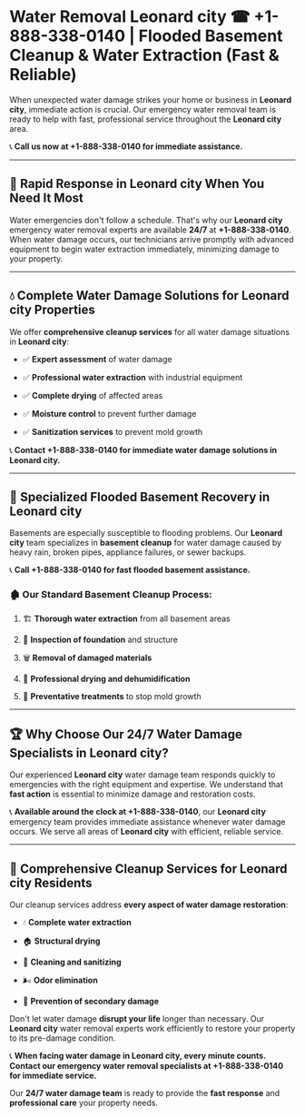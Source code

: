 # Water Removal Leonard city ☎ +1-888-338-0140 | Flooded Basement Cleanup & Water Extraction (Fast & Reliable)

When unexpected water damage strikes your home or business in **Leonard city**, immediate action is crucial. Our emergency water removal team is ready to help with fast, professional service throughout the **Leonard city** area. 

📞 **Call us now at +1-888-338-0140 for immediate assistance.**
---
## 🚀 Rapid Response in Leonard city When You Need It Most
Water emergencies don't follow a schedule. That's why our **Leonard city** emergency water removal experts are available **24/7** at **+1-888-338-0140**. When water damage occurs, our technicians arrive promptly with advanced equipment to begin water extraction immediately, minimizing damage to your property.
---
## 💧 Complete Water Damage Solutions for Leonard city Properties
We offer **comprehensive cleanup services** for all water damage situations in **Leonard city**:
- ✅ **Expert assessment** of water damage  
- ✅ **Professional water extraction** with industrial equipment  
- ✅ **Complete drying** of affected areas  
- ✅ **Moisture control** to prevent further damage  
- ✅ **Sanitization services** to prevent mold growth  
📞 **Contact +1-888-338-0140 for immediate water damage solutions in Leonard city.**
---
## 🌊 Specialized Flooded Basement Recovery in Leonard city
Basements are especially susceptible to flooding problems. Our **Leonard city** team specializes in **basement cleanup** for water damage caused by heavy rain, broken pipes, appliance failures, or sewer backups. 
📞 **Call +1-888-338-0140 for fast flooded basement assistance.**
### 🏚️ Our Standard Basement Cleanup Process:
1. 🏗️ **Thorough water extraction** from all basement areas  
2. 🔎 **Inspection of foundation** and structure  
3. 🗑️ **Removal of damaged materials**  
4. 💨 **Professional drying and dehumidification**  
5. 🚫 **Preventative treatments** to stop mold growth  
---
## 🏆 Why Choose Our 24/7 Water Damage Specialists in Leonard city?
Our experienced **Leonard city** water damage team responds quickly to emergencies with the right equipment and expertise. We understand that **fast action** is essential to minimize damage and restoration costs.
📞 **Available around the clock at +1-888-338-0140**, our **Leonard city** emergency team provides immediate assistance whenever water damage occurs. We serve all areas of **Leonard city** with efficient, reliable service.
---
## 🧹 Comprehensive Cleanup Services for Leonard city Residents
Our cleanup services address **every aspect of water damage restoration**:
- 💧 **Complete water extraction**  
- 🏠 **Structural drying**  
- 🧼 **Cleaning and sanitizing**  
- 🌬️ **Odor elimination**  
- 🚫 **Prevention of secondary damage**  
Don't let water damage **disrupt your life** longer than necessary. Our **Leonard city** water removal experts work efficiently to restore your property to its pre-damage condition.
📞 **When facing water damage in Leonard city, every minute counts. Contact our emergency water removal specialists at +1-888-338-0140 for immediate service.**
Our **24/7 water damage team** is ready to provide the **fast response** and **professional care** your property needs.
